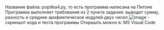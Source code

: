 Название файла: popitka4.py, то есть программа написана на Питоне
Программа выполняет требования из 2 пункта задания: выводит сумму, разность и среднее арифметическое иодулей двух чисел
![image](https://user-images.githubusercontent.com/90570582/132999394-2cc1eade-4bd1-4dec-867f-9a22ddfaa62d.png) - скриншот кода и теста программы
Открыыть можно в: MS Visual Code
